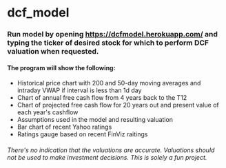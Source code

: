 # dcf_model
### Run model by opening https://dcfmodel.herokuapp.com/ and typing the ticker of desired stock for which to perform DCF valuation when requested. 
#### The program will show the following:
  - Historical price chart with 200 and 50-day moving averages and intraday VWAP if interval is less than 1d day
  - Chart of annual free cash flow from 4 years back to the T12
  - Chart of projected free cash flow for 20 years out and present value of each year's cashflow
  - Assumptions used in the model and resulting valuation
  - Bar chart of recent Yahoo ratings
  - Ratings gauge based on recent FinViz raitings
  

###### There's no indication that the valuations are accurate. Valuations should not be used to make investment decisions. This is solely a fun project.
